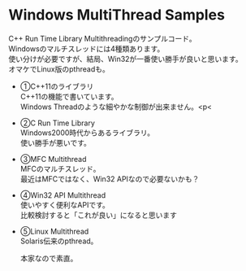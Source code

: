 # Windows MultiThread Samples

C++ Run Time Library Multithreadingのサンプルコード。<br>
Windowsのマルチスレッドには4種類あります。<br>
使い分けが必要ですが、結局、Win32が一番使い勝手が良いと思います。<br>
オマケでLinux版のpthreadも。<p>
 
- ①C++11のライブラリ<br>
C++11の機能で書いています。<br>
Windows Threadのような細やかな制御が出来ません。<p<
 
- ②C Run Time Library<br>
Windows2000時代からあるライブラリ。<br>
使い勝手が悪いです。<p>
 
- ③MFC Multithread<br>
MFCのマルチスレッド。<br>
最近はMFCではなく、Win32 APIなので必要ないかも？<p>
 
- ④Win32 API Multithread<br>
使いやすく便利なAPIです。<br>
比較検討すると「これが良い」になると思います<p>
 
- ⑤Linux Multithread<br>
Solaris伝来のpthread。<p>
本家なので素直。<p>
